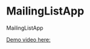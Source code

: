 # MailingListApp
MailingListApp

<a href="https://youtu.be/RGE-boqA5CM" target="_blank">Demo video here:</a>

